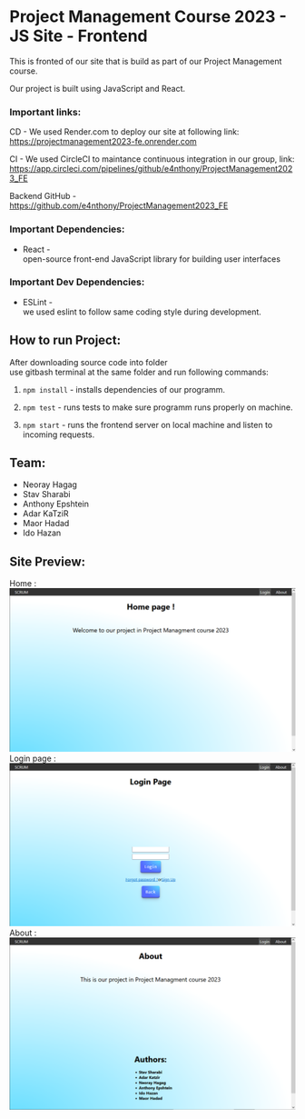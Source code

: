# Project Management Course 2023 - JS Site - Frontend

This is fronted of our site that is build as part of our Project Management course. 

Our project is built using JavaScript and React.

### Important links:

CD - We used Render.com to deploy our site at following link:\
https://projectmanagement2023-fe.onrender.com

CI - We used CircleCI to maintance
continuous integration in our group, link:\
https://app.circleci.com/pipelines/github/e4nthony/ProjectManagement2023_FE

Backend GitHub - 
https://github.com/e4nthony/ProjectManagement2023_FE

### Important Dependencies:

- React - \
open-source front-end JavaScript library for building user interfaces

### Important Dev Dependencies:

- ESLint - \
we used eslint to follow same coding style during development.

## How to run Project:

After downloading source code into folder\
use gitbash terminal at the same folder and run following commands: 

1. `npm install` - installs dependencies of our programm.

2. `npm test` - runs tests to make sure programm runs properly on machine. 

3. `npm start` - runs the frontend server on local machine and listen to incoming requests.

## Team:
- Neoray Hagag
- Stav Sharabi
- Anthony Epshtein
- Adar KaTziR
- Maor Hadad
- Ido Hazan



## Site Preview:

Home :\
<img src="/preview/home.png" width="800">\
Login page :\
<img src="/preview/login_page.png" width="800">\
About :\
<img src="/preview/about.png" width="800">

<!-- sprint1 -->
